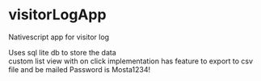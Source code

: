 # visitorLogApp
Nativescript app for visitor log

Uses sql lite db to store the data<br />
custom list view with on click implementation
has feature to export to csv file and be mailed</a>
Password is Mosta1234!
